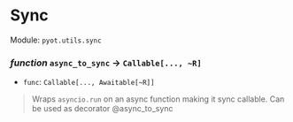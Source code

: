 # Sync 

Module: `pyot.utils.sync` 

### _function_ `async_to_sync` -> `Callable[..., ~R]` 
* `func`: `Callable[..., Awaitable[~R]]` 
> Wraps `asyncio.run` on an async function making it sync callable. Can be used as decorator @async_to_sync 



